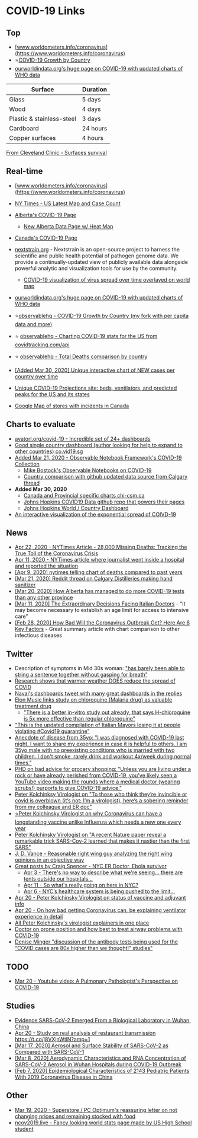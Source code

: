 # COVID-19 Links

## Top
- [www.worldometers.info/coronavirus](https://www.worldometers.info/coronavirus)
- :star:[COVID-19 Growth by Country](https://observablehq.com/@nickscript0/covid-19-growth-by-country-2-charts)
- [ourworldindata.org's huge page on COVID-19 with updated charts of WHO data](https://ourworldindata.org/coronavirus)

| Surface | Duration |
| --- | --- |
| Glass | 5 days |
| Wood | 4 days |
| Plastic & stainless-steel | 3 days |
| Cardboard | 24 hours |
| Copper surfaces | 4 hours |

[From Cleveland Clinic - Surfaces survival](https://health.clevelandclinic.org/how-long-will-coronavirus-survive-on-surfaces/)

## Real-time
- [www.worldometers.info/coronavirus](https://www.worldometers.info/coronavirus)
- [NY Times - US Latest Map and Case Count](https://www.nytimes.com/interactive/2020/us/coronavirus-us-cases.html)
- [Alberta's COVID-19 Page](https://www.alberta.ca/coronavirus-info-for-albertans.aspx)
  - [New Alberta Data Page w/ Heat Map](https://covid19stats.alberta.ca/)
- [Canada's COVID-19 Page](https://www.canada.ca/en/public-health/services/diseases/coronavirus-disease-covid-19.html)
- [nextstrain.org](https://nextstrain.org) - Nextstrain is an open-source project to harness the scientific and public health potential of pathogen genome data. We provide a continually-updated view of publicly available data alongside powerful analytic and visualization tools for use by the community.
  - [COVID-19 visualization of virus spread over time overlayed on world map](https://nextstrain.org/ncov)

- [ourworldindata.org's huge page on COVID-19 with updated charts of WHO data](https://ourworldindata.org/coronavirus)
- :star:[observablehq - COVID-19 Growth by Country (my fork with per capita data and more)](https://observablehq.com/@nickscript0/covid-19-growth-by-country-2-charts)
- :star: [observablehq - Charting COVID-19 stats for the US from covidtracking.com/api](https://observablehq.com/@nickscript0/charting-covid-19-stats-per-us-state-from-covidtracking-com)
- :star: [observablehq - Total Deaths comparison by country](https://observablehq.com/@nickscript0/covid-19-current-deaths-per-capita)
- [\[Added Mar 30, 2020\] Unique interactive chart of NEW cases per country over time](https://aatishb.com/covidtrends/)
- [Unique COVID-19 Projections site: beds, ventilators, and predicted peaks for the US and its states](https://covid19.healthdata.org)
- [Google Map of stores with incidents in Canada](https://www.google.com/maps/d/viewer?mid=1cWm99ZSIeceKzu97rk50ik32cSvvX4pa)

## Charts to evaluate
- [avatorl.org/covid-19 - Incredible set of 24+ dashboards](https://avatorl.org/covid-19/)
- [Good single country dashboard (author looking for help to expand to other countries) co.vid19.sg](https://co.vid19.sg/)
- [Added Mar 21, 2020 - Observable Notebook Framework's COVID-19 Collection](https://observablehq.com/collection/@observablehq/coronavirus)  
  - [Mike Bostock's Observable Notebooks on COVID-19](https://observablehq.com/@mbostock)
  - [Country comparison with github updated data source from Calgary thread](https://observablehq.com/@alaycock/covid-19-visualizations)
- **Added Mar 30, 2020**
  - [Canada and Provincial specific charts chi-csm.ca](https://www.chi-csm.ca/)
  - [Johns Hopkins COVID19 Data github repo that powers their pages](https://github.com/CSSEGISandData/COVID-19)
  - [Johns Hopkins World / Country Dashboard](https://www.arcgis.com/apps/opsdashboard/index.html)
- [An interactive visualization of the exponential spread of COIVD-19](https://91-divoc.com)

## News
- [Apr 22, 2020 - NYTimes Article - 28,000 Missing Deaths:
Tracking the True Toll of the Coronavirus Crisis](https://www.nytimes.com/interactive/2020/04/21/world/coronavirus-missing-deaths.html?action=click&module=Top%20Stories&pgtype=Homepage)
- [Apr 11, 2020 - NYTimes article where journalist went inside a hospital and reported the situation](https://www.nytimes.com/2020/04/11/opinion/sunday/coronavirus-hospitals-bronx.html)
- [\[Apr 9, 2020\] nytimes telling chart of deaths compared to past years](https://www.nytimes.com/interactive/2020/04/10/upshot/coronavirus-deaths-new-york-city.html)
- [\[Mar 21, 2020\] Reddit thread on Calgary Distilleries making hand sanitizer](https://www.reddit.com/r/Calgary/comments/fmj6dx/shout_out_to_burrwood_annex_raft_city_and_all_the/)
- [\[Mar 20, 2020\] How Alberta has managed to do more COVID-19 tests than any other province](https://www.cbc.ca/news/canada/calgary/alberta-covid-19-tests-more-than-other-provinces-1.5505622)
- [\[Mar 11, 2020\] The Extraordinary Decisions Facing Italian Doctors](https://www.theatlantic.com/ideas/archive/2020/03/who-gets-hospital-bed/607807/) - "It may become necessary to establish an age limit for access to intensive care"
- [\[Feb 28, 2020\] How Bad Will the
Coronavirus Outbreak Get?
Here Are 6 Key Factors](https://www.nytimes.com/interactive/2020/world/asia/china-coronavirus-contain.html) - Great summary article with chart comparison to other infectious diseases

## Twitter
- Description of symptoms in Mid 30s woman: ["has barely been able to string a sentence together without gasping for breath"](https://twitter.com/Narrowthefield/status/1238969032528855041)
- [Research shows that warmer weather DOES reduce the spread of COVID]( https://twitter.com/lymanstoneky/status/1239535302873460736?s=20)
- [Naval's dashboards tweet with many great dashboards in the replies](https://twitter.com/naval/status/1238168820272869376)
- [Elon Music links study on chloroquine (Malaria drug) as valuable treatment drug](https://twitter.com/elonmusk/status/1239650597906898947)
  - ["There is a better in-vitro study out already, that says H-chloroquine is 5x more effective than regular chloroquine"](https://www.ncbi.nlm.nih.gov/pubmed/32150618)
- ["This is the updated compilation of Italian Mayors losing it at people violating #Covid19 quarantine"](https://twitter.com/protectheflames/status/1241696164782669824)
- [Anecdote of disease from 35yo: "I was diagnosed with COVID-19 last night. I want to share my experience in case it is helpful to others. I am 35yo male with no preexisting conditions who is married with two children. I don't smoke, rarely drink and workout 4x/week during normal times."](https://twitter.com/Doc_Sands/status/1241825223130746880)
- [PHD on bad advice for grocery shopping: "Unless you are living under a rock or have already perished from COVID-19, you've likely seen a YouTube video making the rounds where a medical doctor (wearing scrubs!) purports to give COVID-19 advice."](https://twitter.com/bugcounter/status/1243319180851580929)
- [Peter Kolchinksy Virologist on "To those who think they’re invincible or covid is overblown (it’s not; I’m a virologist), here’s a sobering reminder from my colleague and ER doc"](https://twitter.com/PeterKolchinsky/status/1243716410842456065)
- [:star:Peter Kolchinsky Virologist on why Coronavirus can have a longstanding vaccine unlike Influenza which needs a new one every year](https://threadreaderapp.com/thread/1240498037958545410.html)
- [Peter Kolchinsky Virologist on "A recent Nature paper reveal a remarkable trick SARS-Cov-2 learned that makes it nastier than the first SARS"](https://twitter.com/PeterKolchinsky/status/1246975275021348865?s=20)
- [J. D. Vance - Reasonable right wing guy analyzing the right wing opinions in an objective way](https://twitter.com/JDVance1/status/1247727105867210756)
- [Great posts by Craig Spencer - NYC ER Doctor, Ebola survivor](https://threader.app/@Craig_A_Spencer)
  - [Apr 3 - There's no way to describe what we're seeing... there are tents outside our hospitals...](https://threader.app/thread/1245911306487713792)
  - [Apr 11 - So what's really going on here in NYC?](https://threader.app/thread/1248837610979692544)
  - [Apr 6 - NYC’s healthcare system is being pushed to the limit...](https://threader.app/thread/1247155043171741696)
- [Apr 20 - Peter Kolchinsky Virologist on status of vaccine and adjuvant info](https://twitter.com/PeterKolchinsky/status/1252283886417174528)
- [Apr 20 - On how bad getting Coronavirus can, be explaining ventilator experience in detail](https://twitter.com/sannewman/status/1251646491283935232?s=21)
- [All Peter Kolchinsky's virologist explainers in one place](https://twitter.com/peterkolchinsky/status/1251850557385572353?s=21)
- [Doctor on prone position and how best to treat airway problems with COVID-19](https://twitter.com/airwaycam/status/1248972799164796928?s=21)
- [Denise Minger "discussion of the antibody tests being used for the “COVID cases are 80x higher than we thought!” studies"](https://twitter.com/deniseminger/status/1254455321453453312?s=20)

## TODO
- [Mar 20 - Youtube video: A Pulmonary Pathologist's Perspective on COVID-19](https://youtu.be/v2EHsG-C_Rg)

## Studies
- [Evidence SARS-CoV-2 Emerged From a Biological Laboratory in Wuhan, China](https://project-evidence.github.io/)
- [Apr 20 - Study on real analysis of restaurant transmission](https://twitter.com/zeynep/status/1251556084424347649?s=21) https://t.co/j8VXjnWtlN?amp=1
- [\[Mar 17, 2020\] Aerosol and Surface Stability of SARS-CoV-2 as Compared with SARS-CoV-1](https://www.nejm.org/doi/full/10.1056/NEJMc2004973)
- [\[Mar 8, 2020\] Aerodynamic Characteristics and RNA Concentration of SARS-CoV-2 Aerosol in Wuhan Hospitals during COVID-19 Outbreak](https://www.biorxiv.org/content/10.1101/2020.03.08.982637v1)
- [\[Feb 7, 2020\] Epidemiological Characteristics of 2143 Pediatric Patients
With 2019 Coronavirus Disease in China](https://pediatrics.aappublications.org/content/pediatrics/early/2020/03/16/peds.2020-0702.full.pdf)

## Other
- [Mar 19, 2020 - Superstore / PC Optimum's reassuring letter on not changing prices and remaining stocked with food](https://s1.q4cdn.com/326961052/files/doc_news/2020/03/C19-V2.pdf)
- [ncov2019.live - Fancy looking world stats page made by US High School student](https://ncov2019.live)
